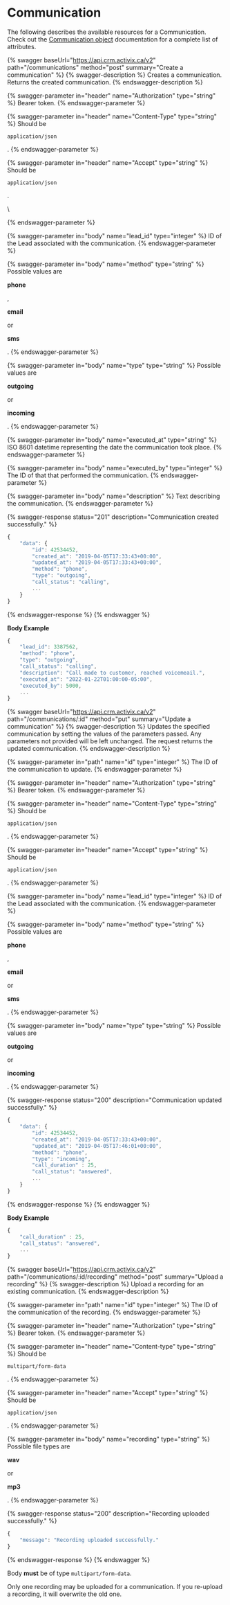 # Communication

The following describes the available resources for a Communication. Check out the [Communication object](https://docs.crm.activix.ca/objects/communication) documentation for a complete list of attributes.

{% swagger baseUrl="https://api.crm.activix.ca/v2" path="/communications" method="post" summary="Create a communication" %}
{% swagger-description %}
Creates a communication. Returns the created communication.
{% endswagger-description %}

{% swagger-parameter in="header" name="Authorization" type="string" %}
Bearer token.
{% endswagger-parameter %}

{% swagger-parameter in="header" name="Content-Type" type="string" %}
Should be 

`application/json`

.
{% endswagger-parameter %}

{% swagger-parameter in="header" name="Accept" type="string" %}
Should be 

`application/json`

.

\



{% endswagger-parameter %}

{% swagger-parameter in="body" name="lead_id" type="integer" %}
ID of the Lead associated with the communication.
{% endswagger-parameter %}

{% swagger-parameter in="body" name="method" type="string" %}
Possible values are 

**phone**

, 

**email**

 or 

**sms**

.
{% endswagger-parameter %}

{% swagger-parameter in="body" name="type" type="string" %}
Possible values are 

**outgoing**

 or 

**incoming**

.
{% endswagger-parameter %}

{% swagger-parameter in="body" name="executed_at" type="string" %}
ISO 8601 datetime representing the date the communication took place. 
{% endswagger-parameter %}

{% swagger-parameter in="body" name="executed_by" type="integer" %}
The ID of that that performed the communication.
{% endswagger-parameter %}

{% swagger-parameter in="body" name="description" %}
Text describing the communication.
{% endswagger-parameter %}

{% swagger-response status="201" description="Communication created successfully." %}
```javascript
{
    "data": {
        "id": 42534452,
        "created_at": "2019-04-05T17:33:43+00:00",
        "updated_at": "2019-04-05T17:33:43+00:00",
        "method": "phone",
        "type": "outgoing",
        "call_status": "calling",
        ...
    }
}
```
{% endswagger-response %}
{% endswagger %}

**Body Example**

```javascript
{
    "lead_id": 3387562,
    "method": "phone",
    "type": "outgoing",
    "call_status": "calling",
    "description": "Call made to customer, reached voicemeail.",
    "executed_at": "2022-01-22T01:00:00-05:00",
    "executed_by": 5000,
    ...
}
```

{% swagger baseUrl="https://api.crm.activix.ca/v2" path="/communications/:id" method="put" summary="Update a communication" %}
{% swagger-description %}
Updates the specified communication by setting the values of the parameters passed. Any parameters not provided will be left unchanged. The request returns the updated communication.
{% endswagger-description %}

{% swagger-parameter in="path" name="id" type="integer" %}
The ID of the communication to update.
{% endswagger-parameter %}

{% swagger-parameter in="header" name="Authorization" type="string" %}
Bearer token.
{% endswagger-parameter %}

{% swagger-parameter in="header" name="Content-Type" type="string" %}
Should be 

`application/json`

.
{% endswagger-parameter %}

{% swagger-parameter in="header" name="Accept" type="string" %}
Should be 

`application/json`

.
{% endswagger-parameter %}

{% swagger-parameter in="body" name="lead_id" type="integer" %}
ID of the Lead associated with the communication.
{% endswagger-parameter %}

{% swagger-parameter in="body" name="method" type="string" %}
Possible values are 

**phone**

, 

**email**

 or 

**sms**

.
{% endswagger-parameter %}

{% swagger-parameter in="body" name="type" type="string" %}
Possible values are 

**outgoing**

 or 

**incoming**

.
{% endswagger-parameter %}

{% swagger-response status="200" description="Communication updated successfully." %}
```javascript
{
    "data": {
        "id": 42534452,
        "created_at": "2019-04-05T17:33:43+00:00",
        "updated_at": "2019-04-05T17:46:01+00:00",
        "method": "phone",
        "type": "incoming",
        "call_duration" : 25,
        "call_status": "answered",
        ...
    }
}
```
{% endswagger-response %}
{% endswagger %}

**Body Example**

```javascript
{
    "call_duration" : 25,
    "call_status": "answered",
    ...
}
```

{% swagger baseUrl="https://api.crm.activix.ca/v2" path="/communications/:id/recording" method="post" summary="Upload a recording" %}
{% swagger-description %}
Upload a recording for an existing communication.
{% endswagger-description %}

{% swagger-parameter in="path" name="id" type="integer" %}
The ID of the communication of the recording.
{% endswagger-parameter %}

{% swagger-parameter in="header" name="Authorization" type="string" %}
Bearer token.
{% endswagger-parameter %}

{% swagger-parameter in="header" name="Content-type" type="string" %}
Should be 

`multipart/form-data`

.
{% endswagger-parameter %}

{% swagger-parameter in="header" name="Accept" type="string" %}
Should be 

`application/json`

.
{% endswagger-parameter %}

{% swagger-parameter in="body" name="recording" type="string" %}
Possible file types are 

**wav**

 or 

**mp3**

.
{% endswagger-parameter %}

{% swagger-response status="200" description="Recording uploaded successfully." %}
```javascript
{
    "message": "Recording uploaded successfully."
}
```
{% endswagger-response %}
{% endswagger %}

Body **must** be of type `multipart/form-data`.&#x20;

Only one recording may be uploaded for a communication. If you re-upload a recording, it will overwrite the old one.
